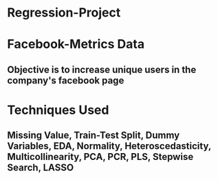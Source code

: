 # Regression-Project

# Facebook-Metrics Data

## Objective is to increase unique users in the company's facebook page

# Techniques Used

## Missing Value, Train-Test Split, Dummy Variables, EDA, Normality, Heteroscedasticity, Multicollinearity, PCA, PCR, PLS, Stepwise Search, LASSO
